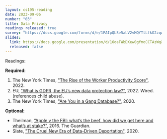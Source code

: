 ```yaml
---
layout: cs195-reading
date: 2023-09-06
number: "03"
title: Data Privacy
readings_released: true
survey: "https://docs.google.com/forms/d/e/1FAIpQLSe5aLV2vMQYTtLfkO2zqwFq7bqyehcjYXZf_moWoyLuIvhsaQ/viewform?usp=sf_link"
slides:
  link: https://docs.google.com/presentation/d/16oaFWbDXew0gfmoCCTAzWqXcnb-cQdWIEYja_rkpbvc/edit?usp=sharing
  released: false
---
```


Readings:

**Required**:
1. The New York Times, ["The Rise of the Worker Productivity Score"](https://www.nytimes.com/interactive/2022/08/14/business/worker-productivity-tracking.html), 2022.
2. EU, ["What is GDPR, the EU’s new data protection law?"](https://gdpr.eu/what-is-gdpr/), 2022. Wired. (references child abuse).
3. The New York Times, ["Are You in a Gang Database?"](https://www.nytimes.com/2020/02/03/opinion/los-angeles-gang-database.html), 2020.

**Optional**:
* Theilman, [“Apple v the FBI: what’s the beef, how did we get here and what’s at stake?”](https://www.theguardian.com/technology/2016/feb/20/apple-fbi-iphone-explainer-san-bernardino), 2016. The Guardian.
* Slate, ["The Cruel New Era of Data-Driven Deportation"](https://slate.com/technology/2020/09/palantir-ice-deportation-immigrant-surveillance-big-data.html), 2020.